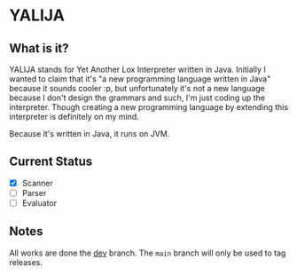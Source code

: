 # YALIJA

## What is it?
YALIJA stands for Yet Another Lox Interpreter written in Java. Initially I wanted to claim that it's "a new programming language written in Java" because it sounds cooler :p, but unfortunately it's not a new language because I don't design the grammars and such, I'm just coding up the interpreter.
Though creating a new programming language by extending this interpreter is definitely on my mind.

Because it's written in Java, it runs on JVM.

## Current Status
- [x] Scanner
- [ ] Parser
- [ ] Evaluator

## Notes
All works are done the [dev](https://github.com/danilhendrasr/yalija/tree/dev) branch. The `main` branch will only be used to tag releases.
